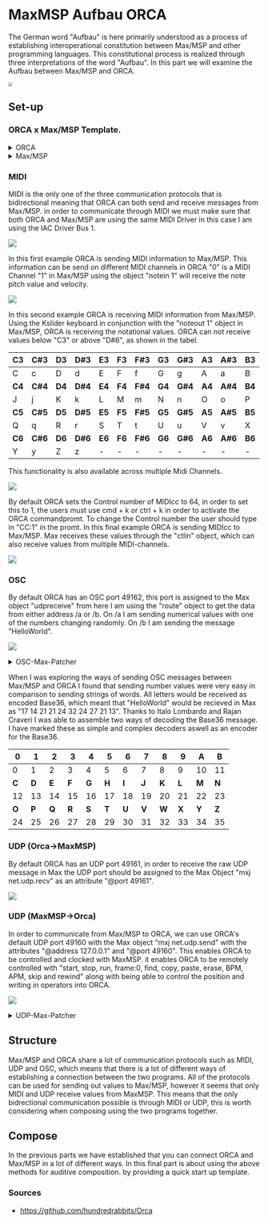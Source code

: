 # MaxMSP Aufbau ORCA
The German word "Aufbau" is here primarily understood as a process of establishing interoperational constitution between Max/MSP and other programming languages. This constitutional process is realized through three interpretations of the word "Aufbau". In this part we will examine the Aufbau between Max/MSP and ORCA.

<img src="./media/Logo_ORCAAufbauMaxMSP.png" style="zoom:50%;" />

## Set-up

### ORCA x Max/MSP Template.
<details>
  <summary>ORCA</summary>
.........
.........
..D2.....
..*......
..:04C...
.........
.........

</details>

<details>
  <summary>Max/MSP</summary>
<pre><code>
----------begin_max5_patcher----------
687.3ocyVssihCCC841uBTeFPMkVJy9qrZDJT7.YTZBJIkEzH1u8M2JWC2Fp
FsOzzFGWe7wwwNeEGkLiuAjI89Uue2KJ5q3nHqHifH+7njZ7lJJVZUKgRVCC
WfIr+lz2s7ZrfgqgqrJYtcA9rOGflzJbEVUsjvVLU.UJG5n2Fl1uGZzHyq27
SJGl16c++vZpILJnrtQlWn1szVByX.sh2vr1J8vOvaTs+QgWpSjZ6Jvgahjr
fgoI8O9KyyGTNVY9fRjZ699dWWnIqBDSAFdF0ZEjeMIdMLeJVoDjYMJ3vWRe
.0GQMwLZCv+nUbq7iMeqK5oyIq0vHJoZqC87.JTqiUl0FTlNLjAnb1hquoch
pDMVDL8R5dFfXaVy3fv4sgKhO.k0FMOQI4RtPExobptKN9vK63t39OXRaEut
FzYG98IErQ4jujMbeNo.jZcvJBmMkRXv9Dpr.oxk2JUdrMIdRoYbTlYLK8ZY
xnfYqocHIWCzPGFGeCFL4HBjM9mh.0fThW.WP.TH2O+Va.E4FetnvNlZ8+r6
UJ4T+GcsxE5JAcH0RCQsQ2fZkn+yXFC9i1oufXywUgZATd2N.YSPG5.7rbKs
6HP01JJDhBE2kBtyM4i5zcGeyotbOpVo6.cIAyuKAcoe9JaYOWggelzOFWA5
NfANbc+DPKsPSJ9Nraz0XGgYuKwQuNgtVLRLccN6xXV2zH+zXfj2HpZsc6cq
5g16pyAohvr8xNRoRmNACyOEPoO.PouHPEO.NmwZtXNHtdcfNG4zKQF8ZAWs
QytGx4cwt3CjsX5C8x.k+.wxhNHaA8.3jeANtic3UqVCBoWYKD5hLexsanS5
amRXto1i8IBXMoUeac7DrPWMQoKkzHb2ecyXWczjZtN0f0P7YGZxogzV.ybW
W4JriG15bw6h+GvfS6Ru
-----------end_max5_patcher-----------
</code></pre>

</details>

### MIDI

MIDI is the only one of the three communication protocols that is bidirectional meaning that ORCA can both send and receive messages from Max/MSP. in order to communicate through MIDI we must make sure that both ORCA and Max/MSP are using the same MIDI Driver in this case I am using the IAC Driver Bus 1.

![](./media/MaxMSP-Aufbau-ORCA-MIDI-Driver-Select.gif)

In this first example ORCA is sending MIDI information to Max/MSP. This information can be send on different MIDI channels in ORCA "0" is a MIDI Channel "1" in Max/MSP using the object "notein 1" will receive the note pitch value and velocity.

![](./media/MaxMSP-Aufbau-ORCA-Midiin.gif)

In this second example ORCA is receiving MIDI information from Max/MSP. Using the Kslider keyboard in conjunction with the "noteout 1" object in Max/MSP, ORCA is receiving the notational values. ORCA can not receive values below "C3" or above "D#6", as shown in the tabel.

| C3     | C#3     | D3     | D#3     | E3     | F3     | F#3     | G3     | G#3     | A3     | A#3     | B3     |
| ------ | ------- | :----- | ------- | ------ | ------ | ------- | ------ | ------- | ------ | ------- | ------ |
| C      | c       | D      | d       | E      | F      | f       | G      | g       | A      | a       | B      |
| **C4** | **C#4** | **D4** | **D#4** | **E4** | **F4** | **F#4** | **G4** | **G#4** | **A4** | **A#4** | **B4** |
| J      | j       | K      | k       | L      | M      | m       | N      | n       | O      | o       | P      |
| **C5** | **C#5** | **D5** | **D#5** | **E5** | **F5** | **F#5** | **G5** | **G#5** | **A5** | **A#5** | **B5** |
| Q      | q       | R      | r       | S      | T      | t       | U      | u       | V      | v       | X      |
| **C6** | **C#6** | **D6** | **D#6** | **E6** | **F6** | **F#6** | **G6** | **G#6** | **A6** | **A#6** | **B6** |
| Y      | y       | Z      | z       | -      | -      | -       | -      | -       | -      | -       | -      |

This functionality is also available across multiple Midi Channels.

![](./media/MaxMSP-Aufbau-ORCA-MidiOut.gif)

By default ORCA sets the Control number of MIDIcc to 64, in order to set this to 1, the users must use cmd + k or ctrl + k in order to activate the ORCA commandpromt. To change the Control number the user should type in "CC:1" in the promt. In this final example ORCA is sending MIDIcc to Max/MSP. Max receives these values through the "ctlin" object, which can also receive values from multiple MIDI-channels.

![](./media/MaxMSP-Aufbau-ORCA-MIDIcc.gif)


### OSC

By default ORCA has an OSC port 49162, this port is assigned to the Max object "udpreceive" from here I am using the "route" object to get the data from either address /a or /b. On /a I am sending numerical values with one of the numbers changing randomly. On /b I am sending the message "HelloWorld".

![](./media/MaxMSP-Aufbau-ORCA-OSC-and-Base36-encoding-and-decoding.gif)
<details>
  <summary>OSC-Max-Patcher</summary>
  <pre><code>
----------begin_max5_patcher----------
1202.3oc0ZsraaiCEcs8WgfPW5wPjTublMMKmUy1NnMHf1hNUoRTBjTNISQ+
2G9PxOlRaKYKqnfBnFSQqCO2yk2GT9mSm3tr3UB204Nmu5LYxOmNYhdH0.Sp
+7D2b7qqxvb8zbyIbN9Ih6Ly8DjWE5wAgMCklnGnX4y+AxuYPZUdJMiHzODX
8fkXwpumRe5QFYkvrHBCCmGLyA34M2alCbg5CP3bOmG18fJpDMOIP8nlgDuU
RLOFWWmGT24WSmptL6ZIWfMxg5L4fAuijaUQdNgJ9Mx8WTNgIb96RBCKJX1X
JvJSAmho.EEChUWWfzz06nD06BXSV5Fx7jTbVyRaClQw4jCu4WgOXgOfs7oD
yjeGAg8HghWlQ1mVskqA.M+hBTW8071O9nbEdTQcli65rBr7o17M43MjjGwB
AKcYkfr6u30FlZKih7YUjh0MC2L99Dj+8BlXqE5e3jFK2AypYA4Y4dUzTAW7
V1QmPVA8I6ZfYtZIt4+tM5MxpdC6S8123U+wRu+x.p2nATuA1z6nav1af2Gp
s2kE7gRtACmbaK2zMXq8GKs9KCmV2CBMk7hT19shPJw+vwy7ul6stftij2yr
K+.n8ZS7OtHijanUUg4Go05PS0ImuLL05gm9uFGK4zGlROkwskqboH8su8ml
Kf.80s7NKkRVUTQE66S1RiWmqOu13AA9lMJ5jfnfQtw6S.kI6SP8Uj9peGcy
BtPKEHxDRA4Mpcyt2ZYxK5JoCh8UjNH58nAmSDZg28.K.6JN5rjuIvhGXTq3
uvREj6bteuPJgcxB4egNGaic7gv9bXniNYffWnApIjwH2.QXXNwBsi6dnRTj
4bQzISVzRVeioWIlKrRuNerOv338nW73fdqJJeyF6.clc996pYF4ONX25TZh
sFC67VRn2dravSnUkujX6.47CNUWOdcrqGjGTmz1bjcmqNkS10yRL8o9M4Mi
TRnINLxKRI8Na1Bj6kw2XcsqKBFVO1iqov9TSUIYG6ZJ+GokVUTO2KisFEMF
LRTTzh9TQAPznWQwk41DTTj6kQ1ZAEMNRpvpn1pxyqq4TVrXW4.ik2v0ZkC5
cd1ZDpy06.LmbV8onMRJmiKJJswtNqdA6WtCXjTqZF1Zwbcka6Wm5PGE8zQV
VZOxRXmy8Cd+hqbzDE8a0bfQaZh7We1gRDyqRJmyUp5mwIILoOsLdezb4ZcN
v4ykELgLpAHzZvntp2ZOZn4c0Ai6otSzea84t9+9oSnW.pwOz1vKpXqZdTM+
tHb1sHRHbQJEKRKn6MI8IP4.Oh.zZnPsFJvUBk5HoOOTpCr2AcsPAaMTWqAL
p0Hcs1OTqQx6JQRcDMmGp9.HzPADXn.ZfvIBNP.ENP3zFWtvd.G+1.jOpOPZ
nbt8aiufpq4qGIuAhRpdiOKPnn9.onAhRvgx10JuAS9nl5YXIxBOO5uzt9D3
CiCuEXv0kten1ooeOusHI7Mw71RvuIFXX6pcKnOrwfEstjzqGq1XRg8ARW1t
eSqD3xxMDFudxZLjMT8bgVYimo+XJ07QcOJtLxlzl4aFAyj89HjM9TwLuVxW
CMugV27BoOBsJs1MQxNIj5l0TuBSdI1PDcOcS+0z+CjDmqJI
-----------end_max5_patcher-----------
</code></pre>
</details>

When I was exploring the ways of sending OSC messages between Max/MSP and ORCA I found that sending number values were very easy in comparison to sending strings of words. All letters would be received as encoded Base36, which meant that "HelloWorld" would be recieved in Max as "17 14 21 21 24 32 24 27 21 13". Thanks to Italo Lombardo and Rajan Craveri I was able to assemble two ways of decoding the Base36 message. I have marked these as simple and complex decoders aswell as an encoder for the Base36.

| **0** | **1** | **2** | **3** | **4** | **5** | **6** | **7** | **8** | **9** | **A** | **B** |
| ----- | ----- | ----- | ----- | ----- | ----- | ----- | ----- | ----- | ----- | ----- | ----- |
| 0     | 1     | 2     | 3     | 4     | 5     | 6     | 7     | 8     | 9     | 10    | 11    |
| **C** | **D** | **E** | **F** | **G** | **H** | **I** | **J** | **K** | **L** | **M** | **N** |
| 12    | 13    | 14    | 15    | 16    | 17    | 18    | 19    | 20    | 21    | 22    | 23    |
| **O** | **P** | **Q** | **R** | **S** | **T** | **U** | **V** | **W** | **X** | **Y** | **Z** |
| 24    | 25    | 26    | 27    | 28    | 29    | 30    | 31    | 32    | 33    | 34    | 35    |



### UDP (Orca->MaxMSP)

By default ORCA has an UDP port 49161, in order to receive the raw UDP message in Max the UDP port should be assigned to the Max Object "mxj net.udp.recv" as an attribute "@port 49161".

![](./media/MaxMSP-Aufbau-ORCA-RawUDP.gif)

### UDP (MaxMSP->Orca)

In order to communicate from Max/MSP to ORCA, we can use ORCA's default UDP port 49160 with the Max object "mxj net.udp.send" with the attributes "@address 127.0.0.1" and "@port 49160". This enables ORCA to be controlled and clocked with MaxMSP. it enables ORCA to be remotely controlled with "start, stop, run, frame:0, find, copy, paste, erase, BPM, APM, skip and rewind" along with being able to control the position and writing in operators into ORCA.

![](./media/ORCA_MaxBPMAPM.gif)

<details>
  <summary>UDP-Max-Patcher</summary>
  <pre><code>
----------begin_max5_patcher----------
6075.3oc6c01biibb9yq9ULEq6CIUovLuO.WRpxmiSt7xYGGm3X6r9JUPjPb
wtT.LffZ20ttx+0CvL.f.R.fCdY.GRo8pSRDf.SOOS2OS2Cltwe9l2s39nu3
ueA3aAuG7t28mu4cuSdnrC7t7O+tEO58kUa81K+ZKB8+bz8ebwspSk3+kD4g
2A9A+jD+3828qN738o+t3aDrVd9zq4ugBEEGM7viAga8Sj2SX9A24kr5CAga
tK1eUhRlXTmkraAX9R3s.DBk8KLdID7iGuQQGRJtS37ipNTxW24qtMKBBSVb
KXw8dgaVTdsx1yONuyl2ae2hGB15+TZOHHJL6TnayOt2tcUN76pbIYPzGij2
HmaKOTPn5PnxCE6+Tvyuso223zdcRZW9PrTbW7ENcwwaSzZ+3vCAxqQcve5l
BQRNrD58n+9cdqTWb1nWwoOhivLfS9CNU9KpC7HJlNluYazpO4utxvQJJtyO
LHbWr+d+vDujbAu7zq8ev6v1j6dHJLYeveR17nzwllN+C4hWimLqCHk8uKNv
aaozuINXcTXlPTaXH6vEM26AHlTyfUsyH+Fgd6Z3hSUCSwjVN49zN4g826Em
MJc+V+JZToZ5QQaqepxqaq+CI4mdWPX3yPwjncsex3fMeniq89nzS9XW2a4Y
1e2gP0YuKUgH4t8dOUGsS71tM2vs9s+KdgAO5k3mDnFBvvxS5G5k1Q+v9UwQ
a2Vq+pNySMbl0oJ3q7+bv5jOHanpJCoe8fcEJQKJGkWGrweeR8ik3sYe8irO
4qJPuxgNbetA7cI9OtaaZun9WnF0VUq0pTb0NdWTc0o6dHN5w8e8w6i1V8zU
35HUrgeNeGpxIZfyCQnRcZha1uDufyqAdup2wWv8kR3Ub1e5laJ9iamdP4S9
e8vt1vCFqU7.dB7.RVJRmD.AkLWLnbFgtADZW.R9jAu7WSJPc+gTa2v1fCJe
QsdcbJGX5zm2orsdNpL.0GrfH+Es3mCU8IeNy4QEZu+V.BfAD.Ev.bf.3.bA
Pv2A7.+bv8f+QvJvu.rF7OA7A+yfG.eOXC3eA7Av+JH.7uA9H3eG7IvO.1B9
kfGA+JPH3+.DA90fcf+Sv+G32.hA+Wf8f+aPB32BN.9e.OA9cfOC98fu.9Cf
uB9eA+opxz1fP+UQGBkBFqsgw1sx4jSLNQQYJxHgTeFQwRqcdmCT0tmMORc6
a+90xumMqxfjHu1HxPhVs.NgA.SRminRO3TdkNlo4lbB7tmoqU7fOz44xwiK
qY4TMaKfAExFpSPJvfvDxeAK9YGfQUzcUziO5GV2qRorEt1+KUhjZNf.9H8C
zXX.tAL3XPTYS+0h2yRYM67MCN6iNDupPKrzl.TWtSiGHIHrLnx2WgMI6ap0
vSukiLePsA4HyqA.GoifP4lWPfVhfvbsEAwwVDDgsHHbaQPX1hfPsEAgXKBB
1RDDagOyVH3skwEaQQ0ZrbsEG.rD4vVlryVl82VbGBYMDp1BiJxVnTQ1BmJx
VHUQ1BqJxVnUQ1BuJxVHVQ1ByJ1VXVwViup1ByJ1VXVw1ByJ1VXVw1ByJ1VX
Vw1ByJ1VXVI1ByJwVXVIVyx.XKLqDagYkXKLqDagYkXKLqDagYkXKLqTagYk
ZKLqTagYkZMqvpsvrRsElUpsvrRsElUpsvrRslG6r07f3s.l0hcfwokC9Kel
eQwqU40AzLBGW+GyH0J.I4NwpMPBYHUIt1BW6ZR4GrHkWVjkZCquSkFG24kj
DGb+gD0FUpZN7zqzMXy1n681lmLAkIiRCYivMGEN4OUvjNYM01fm7Wt9X1sr
3IuisT4IeO6GaLsoJ1jwMtOwQMkRUn1SoJLVlQADtJOfPprAp+oTU11I7gsQ
dIGSnJ0fS4nRGiOO4s8fezCuLQpN1C2+gn3JoFzu9WdLmnN9kJjGXCm6PXPR
YdizzW3wT.StqpOlmJUO81nvMcMF8r6kmb7mjs8MuopVrI0WnMquPlR8EBhd
Apu7ysF8E5bnuzZVYt1OcTvuQsDbeSFSDgeLYLYmJWLQsoH7VRX9VRX9VRX9
VRXNEoQGhZpznKOaLtbyhNrnUPC2ZJIf0BTHxbUiJzHkcv5jvZ1Pd6.ceKuc
N5a.Zb4sCdNyaGyjyJY5CZlqHXiFhOVa4vrK0.U6n4QW6Qy2p21oNuDm72tO
0aiF73l351aOtkDsJGt4NCs3mTKuQeyw62b79MGueyw6Q53MTXVGuwDGa0w6
S.LFqvd3xjtVZu.yIhHABPsBZzQVDAbEpBDlNUQfdUCMlVDJIZyls9shBHCG
LKGMMpN1QoV.675JjsSXdQvshSNiLder6wk929h2uyPYIthQVBJv3K7RPAw0
YwnlxwXPvrUAJjTEZE8pzXwXQQWd2Ocz7cDE8DDMewcWC4vnqp.T67jFxMtb
nGdXzJCBT6c8hqYkCsqXKtNuZWsGu33nOeWpCJ6ab0dn8c0dvDwRhn7IrhEn
ktoeFV7Olny0+g10Sdu7+eMt9OHjJ7.ryaqAzaqAzaqAzzrTGXGisFPNHprj
uxbT63jKuE6n0m9J1gMznwJQElrnnaqwiMvf4wCMX9RXQQueoDNe5zV68132
HNAaCkDCNTdGGwxi5NoQzyropJc2DMBWiUrjgT9RLKqH3Au.YZBd.7W8MAHv
e++..9WCR9feHPYS2hMFbvKD.RtR.4nDJ2AUqQ8IHb0Z+Us1sM15plaTUn7.
GqxSw9i8rSyPGJMC2ImKV8jqurnYXlROAiUjub5E3ytomjLhAWvac4JcGEJc
gQxHLlyvElT4JOWMjLb3PIYbIX4j1ThUxxzEZfZEMPC2yNjTAwRQiNelmXN1
byMmCKB2Kum5YVHjLTqOQONYrlNDW6dO7JeIhUsS19xj8BvwX6I7RvSkKTL0
dCmnM3UacBIKgcZDd6YXUK5RkiMV9oqYUNisoebDLE3cwpxMLeCDikfCSXWO
9F3LVaOKEMNguAtl12.rC+py2.wncqF4xtVIpEHS6a.hSd04af.OV9oqYUNh
o8M3xUkaP9FvFbvOHHW8fyHWMtFvF7J0x3pM0I4xyw.FybOOHkFxk3Nk9Djz
L9HMaHpbg9ZjilILrBEQ8v5eU4U.yYbTSWy5atlMSOtbU2FjGATwHo1v46kl
qAOBnizryRwhM6+bPpD2JaCY3lTm.VDv7mKYdgvxUkVHCmOZ54hNE3PglBbX
H1kN3PbLE3j8pa8RGbDlBbPbq2rp6nPPXC6zH185a0IQvwNUMDcs5UHzwvJT
Ht6qtnPfrQ5NzUr9Fzz4at6qnnPPtCdUv4HT0cv9E0tlD4Zr02VHjaqVl.d0
uqIQtzgtqI4odNINBSV21lbX1RCd2vgSgAksD8xyVxwXqKDUADuF1AxHmAuC
jwtNV8VPtyEDByZCPvvwlxY3KvcZaG3wfmoVvE1Ld7RuAq0sM2L04vBAVjBd
izYYy3VW2juXisI9DDkUDEeYVTydVsDdRStgbFWKFZ5XhonP+tlHBO3khu.V
HtJCJ1TE8okDqD1cvLvDTUplqgGYCh.GsdhchFcX5jRfDGkNSQqpHDznAElb
RZ0tiZLfxrxo7I+udXWqfxfyRdQJXjsDfpMB7URMuqCe7HCdWhUfTNvqtpbO
hPGp9SgQ0qGEH1X4erbMnhxyWSXyuH5ygfuKq9V0J7L3frKgGU42DwXEIOeW
0UvyeTijAuKS3TxUXTzjguQSxyz6KxnnIlauakCKWzQQSM2CUhStrihlZt56
LVb8FEMc3uthxgkq0nnojg+rsgWcQQSoiVO45KJZJazfx0WTzT9fKb7Nnqwn
n4shTC1m2Bj5ZLJ5N1h0P8Lpd8n.4NV9mK3nn+s65NFZ1fqGekfyEVLzvAun
tTw0XLzvA6aKEeAGCMjXt84xUPLzl6cHEw8BOFZysGoKRViqxXngCdZ3BX4Z
MF5gmPBD2quXnQnQqmb8EC8veeYWBJWewPiHCMFHJ5pLFZRqH0fWWpBj5ZLF
ZzfWClBipWOJPhwx+bAGC8O3+PR2QQiF7q2tR34BKJ5gqO.wWeAQO77tByXW
vwPar8jaArbYGCsAKl+3K7XnMVARF4vuhigd3otdNrbkFCs6feFiXj60VHzt
jQqkb0EAsKczXxUW.ztCN9GLEdMF+LsEfZ3u8xK.pqvvm63sZNTOKpWKpOtN
ik64BN34eS1KW0NidVL35NPI7btBdty2GSTi8HzJKv.b7E46iomgYZWtXHid
UvoBIhk+pHfnMh0q5AyrgiopeCCGGsChE3H+p.GGp9Hdz6rn2zGk5iiN4Su7
zGOw6KTikr6E04o7JZjMN0gpMZSWwcv6XMtZQy3tnkNXAmvcU+yAmEwqT+4D
tNT4LE97T8sctTTCW6K6jn4CQPCtXyvoyIjfmOHAOXkDHaNgDx7AIjEi3UUz
7gHzFPjx68hsAg96Uh0yAIojmc9lgp8QGhWUvZUV7AA0k6096SBB8RBhBq8M
YpuoVCV8WNbzUNPPCJGYKGD.qEb3XRwPnsXXRz.q6fhrt48ruYT7Z+X8C1ru
xlrNOpmFiS6xFxPxFUafiXvwux6tFxA1fxQ1p.nmX3vme8HjlBGkO65QYEhP
MG+PlTOxQ+APWSJGTcGqvlULf8TLlQUFrtCUD37KahdJalQLxVBM.RGsYhQY
mIZyNKmBqtD+Xv5cQAgI6KJ8epkAUsH4NXm7Wrl09HwQ9f6DTp58mryyWj.S
q.zid7KmcukdLRVS0EBg58Ma1Gm04O5QexU29jqrzGInHUeJ6iM2mvFpOQ01
BgYTKDltXqYYLjS8qEdPEFUNzk.UVsF5lwf4hpvXvye3.O6i4LFLA4LwXneO
l3bJqqhdrhwfC4mIFidLJRzsOoXLxVQyyCiA0QaKDy5Zl1dLSoFUNzdVApQY
PoTKQNX8h4xbynnOexImslyTrhXthyrfPgKWIPCI+NSn7WHvz5xO0jxuauzG
Qm8P3ZRi44bv4yNR4xGgIO+ko8y9X1lrTNyZtRS1Gm2oczNrGpYclBqsJfQW
TC8WcSrv3xgViKEw1elW4.4KxfSDHSdHl41.NLbUShhOlaR3fomISBr1yRmU
FjMGaDVaSB7I8HrLRXEqdsOZL4GNcxeo1.ut7azYUQ8ZkXLmb.6k9n4FOcsC
4HK6l0iZDYTu4QZ6EcVEdn63to3pwcScpE2cwGyi6lBOWwc2id7IWothdrJt
aJ4bE2s98IDT29jJtaJ7bE2MR6UlBYTmXPZGWExnLFPse7G3Y+wen8dbfXzP
fQZOICxrxAxRjCbuH2Mmpq13A7jNQQcpszDkbtlzIJHdBkeRskln1GMl7S5k
9H5rSg0jFyywQXsklfgpszDEeLONrRklYONrF7ZpstrQCAFpseuFc6egf5tZ
oM7vGM9rXzdJalai5oiFiiw2md5HEtlTJbzdgrj6VvNiNAmWlITgiPP7pQmT
7w7nSxpWGmknSztC6dxXSJ5upXSvo7hmkXSzuGwzsGohLAicOOQl3pcOxn6w
Fs2eyk7ZFTNzaFNlULyB5jO1iBy+bmIHTXUeKJ9XtuEDD9b4agtQl5RMnWct
56b7oA9BVJkyw09nozaDSm3WpJvqK9FL1D82O1Fc+zq81w10jbQtLaPJzday
gIBCZWh0dCAPMYjGDsSlAhiQQCGa.MvHbuTNLlbna3fXJzjiJ5ueyMYXFXs2
6FFULz9YjojWiMnn8xnhM5dBEqsGcXpQ0Nn5mAeXiJGB6PNXZOAGynYVIiZI
xg15GLpQkCt1xAwnxg15oLiNWKSaVclQ4O3ZOtvMpdJWa6EtQ0O3ZyevMZN.
y0d9ENxnxg149G2n75bnkHGZyevcMpb3XGxgP6XF3FkGSnu9gQ8KTns8hvn7
GBs4wDl8w7qcocf4Z78zldxgQ0OXrdsjCla6f6nKdHHFOG+zSNL67b8aQGL2
dQkpKdv4FOas0SNLZbCbbuV2Aywmpscqvn3gPa+0EF0ecg19qKDy8lknolrM
ga1q7IXGs8PvAN6BmPa2JanaX5gUGs8wSXVt.smqPX1UFV28ASoAgAe7EVfb
P08o8Wp7ZvUr2BjCG8qUWFctBGsm6zwn5GNh9Z2NmSKH5qCFy4DpZu6CcOCy
YIlBgCclqyYDWzbibZWf35T1Pm4BMHwEO+FqSgrgNytvQbI1qyucJbnFKTq2
jKk2nZaum7WeW5sxeUxcdIIwA2eHQU.WqHkYs9p3fcEsdYggcw5fMoBV8isY
az8dakcZ+3x5Kd4oS71nJGtKt4nvI+oB6jsYkJpqRF5pHmer.m+WJNR0BqKp
nJv2XkKuwp+N0QViqXM+tsq4xucqEj7d121r+yAoRDtwtRwqQqtp43M2MCT0
zWT68Zt5cgipWST6Lx1603V602Nzd91fm7Wt9XYnewSdG0eJO46w+XCPS4ak
5FQFTSHSGPA0Etjmsw+T07LJRkBJCCLJp.60L4Js05vp6IusG7idnj0nfynR
Wb+GhhOVC++C68OVB+q7sJDHXCm6PXPx9juts0uv1nvMMOJbSU1kAYGq4HNo
wQb7TNhmFl3RhrthKtjFw+8y3HNYFGwQMMhKlTSbn7cQwElA9tn8y0vMZ9Ft
aZptobrlfQKEtHd4+b3WbF5y2H+DLrW6Uw1Q2y148oTmUk+Ww4Z8cPScpdTi
tvQ0fOGqFgQu78BYKtwU6UNCt3UNyT4cWadtlximJ6os3e7O92k1rY+DJ+Qw
2LK9gUQGTdwg6G5Q6qCvknW9KZTDjU7ZPxpQuuQBeeiD99Fh7mzdpowFLVgU
uiiPDnUno0gM399aAhZFWHcMAqixG5BKPHxps.+bbPh+2B9KRCPkUXufndaj
UBPkFYWD.TcardAQ3ACQE1VVND4G6s2ugNtSuYUPDUg.FeLX74aIHZq6syae
RicORu6dtDYMAVMshicz8VEs6qM06PCr2g4pjM0N5cODDttofp5sQIFJUJcZ
4UPtY6co2768iah9s+KMVGQLvfxQPhCWqk.ryfDp79DehlBO1eme3ZPr+mSG
S+1l.ilMHOcGlpdgC5xlWc11GUwS4nJEonSs5Q08eJXWiiovECq6lOl5fl4w
zt6ld6drodIQz2dIVUs6J5kD6fsM9PXSN.A6KYqqplKV7t2XdIaacpjLSwuE
1TbB81Sf7ALoEI0R7yYeRztl5b8dziiNtFiDjk3D2VuF8xo2N4fOe8sSvsbe
ybK79RsPPzyH0RKcxG+xGAg9IKOrd2x8Y81el250woC1oiHhkoR5RD3msKJN
I0bBwazHs2Tr40+Uk4oyD4Pq7pq+BCUAKO+4kmCNubmYTuddz1yHGUail8rG
d+KFSLQiCeYiilfFGcxFuxFVaDsEUmNpXRZJhFMEeRZIrFsjyTfeDWWcZpIq
kNkVQ02QsinozQonZRrOxl5j55SVKgOQKIlrVhbJ3CMEMEhoyH0jzR5nnilD
RIrVbuLSP76LW3oCYtZHzb0PyT6HvyUCoEIHpY0Pj4aZoE.dps.3yD5R0wRi
NEL+z4xTipilIENId3LWz9h4pgz1Xax82lnsw1jOcCdtFG0RyzDLYn4x3S9v
80PEhZhwQMabSn89bih152rIAi01JEO1lRKOamhPPPHs6Tjw1TCybWsVJd61
8je797urrMV7n2Gij5PN2J+XPn5ixEoYQr+SAEee0Q7hW8gfD+UIGhUOL+uv
U6rgEOFkpMFdHHWgTlCAKj6urms9Mk6CfOhKVqozNxCdG1lTu2mslVqh1pDn
2CfKc3XAkca1eIfLGG0e4PInTKxJq2TIZV6pc4vzuq7ZxtMnr+Bw3NbR1e4V
d02u4gfsaKuzp6KuhEqZwlXu0A9gIkosf7qiJZJhfSExFfjIcxFkVSFyuBbw
UfcgHWt7JftNPp5uRODpoKq2WkW3F0yDCKfE61gTbJNJak.yGfSuT25o+w8a
p0ZDLi5JaBJKs4j+kPcrpne4v1cAgY5a9EWOkfkRV5..hQ3xafaNRgVVpwda
tEQbJ9Vt+DySPjEOlpkDTP2V0BpTq5S62FjpI96xTS6R6pRWSsAjp9iIRVTq
Q6Oe6A+t0z8VsJsApC1nLjICh3oHLDaFvRIfeerueXukPXlHwHY+SZJwyLOm
TgS9Xe+9nsq6srkATPogAyEiXRbDU0vn+BnhCUt96YR39cdJlY4xzeyOcy+u
EZH.2
-----------end_max5_patcher-----------
  </code></pre>
</details>

## Structure

Max/MSP and ORCA share a lot of communication protocols such as MIDI, UDP and OSC, which means that there is a lot of different ways of establishing a connection between the two programs. All of the protocols can be used for sending out values to Max/MSP, however it seems that only MIDI and UDP receive values from MaxMSP. This means that the only bidrectional communication possible is through MIDI or UDP, this is worth considering when composing using the two programs together.

## Compose
In the previous parts we have established that you can connect ORCA and Max/MSP in a lot of different ways. In this final part is about using the above methods for auditive composition. by providing a quick start up template.  

### Sources

- https://github.com/hundredrabbits/Orca

  
